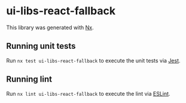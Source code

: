 # ui-libs-react-fallback

This library was generated with [Nx](https://nx.dev).

## Running unit tests

Run `nx test ui-libs-react-fallback` to execute the unit tests via [Jest](https://jestjs.io).

## Running lint

Run `nx lint ui-libs-react-fallback` to execute the lint via [ESLint](https://eslint.org/).
